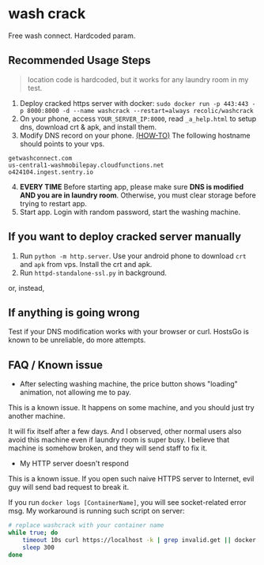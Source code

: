 # wash crack

Free wash connect. Hardcoded param.

## Recommended Usage Steps

> location code is hardcoded, but it works for any laundry room in my test.

1. Deploy cracked https server with docker: `sudo docker run -p 443:443 -p 8000:8000 -d --name washcrack --restart=always recolic/washcrack`
2. On your phone, access `YOUR_SERVER_IP:8000`, read `_a_help.html` to setup dns, download crt & apk, and install them.
3. Modify DNS record on your phone. [(HOW-TO)](https://recolic.net/blog/post/android-modify-dns-record-hosts-without-root-reliable-way) The following hostname should points to your vps.

```
getwashconnect.com
us-central1-washmobilepay.cloudfunctions.net
o424104.ingest.sentry.io
```

4. **EVERY TIME** Before starting app, please make sure **DNS is modified AND you are in laundry room**. Otherwise, you must clear storage before trying to restart app.
5. Start app. Login with random password, start the washing machine.

## If you want to deploy cracked server manually

1. Run `python -m http.server`. Use your android phone to download `crt` and `apk` from vps. Install the crt and apk.
2. Run `httpd-standalone-ssl.py` in background. 

or, instead, 

## If anything is going wrong

Test if your DNS modification works with your browser or curl. HostsGo is known to be unreliable, do more attempts.

## FAQ / Known issue

- After selecting washing machine, the price button shows "loading" animation, not allowing me to pay.

This is a known issue. It happens on some machine, and you should just try another machine.

It will fix itself after a few days. And I observed, other normal users also avoid this machine even if laundry room is super busy. I believe that machine is somehow broken, and they will send staff to fix it.

- My HTTP server doesn't respond

This is a known issue. If you open such naive HTTPS server to Internet, evil guy will send bad request to break it. 

If you run `docker logs [ContainerName]`, you will see socket-related error msg. My workaround is running such script on server:

```bash
# replace washcrack with your container name
while true; do
	timeout 10s curl https://localhost -k | grep invalid.get || docker restart washcrack
	sleep 300
done
```